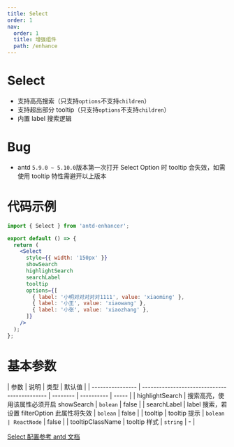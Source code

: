 ```yaml
---
title: Select
order: 1
nav:
  order: 1
  title: 增强组件
  path: /enhance
---
```


# Select

- 支持高亮搜索（只支持`options`不支持`children`）
- 支持超出部分 tooltip（只支持`options`不支持`children`）
- 内置 label 搜索逻辑

# Bug

- antd `5.9.0 ~ 5.10.0`版本第一次打开 Select Option 时 tooltip 会失效，如需使用 tooltip 特性需避开以上版本

# 代码示例

```jsx
import { Select } from 'antd-enhancer';

export default () => {
  return (
    <Select
      style={{ width: '150px' }}
      showSearch
      highlightSearch
      searchLabel
      tooltip
      options={[
        { label: '小明对对对对对1111', value: 'xiaoming' },
        { label: '小王', value: 'xiaowang' },
        { label: '小张', value: 'xiaozhang' },
      ]}
    />
  );
};
```

# 基本参数

| 参数             | 说明                                         | 类型     | 默认值     |
| ---------------- | -------------------------------------------- | -------- | ---------- | ----- |
| highlightSearch  | 搜索高亮，使用该属性必须开启 showSearch      | `bolean` | false      |
| searchLabel      | label 搜索，若设置 filterOption 此属性将失效 | `bolean` | false      |
| tooltip          | tooltip 提示                                 | `bolean  | ReactNode` | false |
| tooltipClassName | tooltip 样式                                 | `string` | -          |

[Select 配置参考 antd 文档](https://ant-design.antgroup.com/components/select-cn#api)
